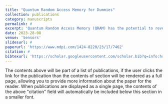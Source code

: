 ```yaml
---
title: "Quantum Random Access Memory for Dummies"
collection: publications
category: manuscripts
permalink: #
excerpt: 'Quantum Random Access Memory (QRAM) has the potential to revolutionize the area of quantum computing. QRAM uses quantum computing principles to store and modify quantum or classical data efficiently, greatly accelerating a wide range of computer processes. Despite its importance, there is a lack of comprehensive surveys that cover the entire spectrum of QRAM architectures. We fill this gap by providing a comprehensive review of QRAM, emphasizing its significance and viability in existing noisy quantum computers'
date: 2023-28-08
venue: 'Sensors'
slidesurl: #
paperurl: 'https://www.mdpi.com/1424-8220/23/17/7462'
citation: #
bibtexurl: 'https://scholar.googleusercontent.com/scholar.bib?q=info:hrMKTMqI2eIJ:scholar.google.com/&output=citation&scisdr=CgKFhUIOEIuy7qKGYCw:AAZF9b8AAAAAaBWAeCzGLWoaoN9fyv6ypOSlyfo&scisig=AAZF9b8AAAAAaBWAeO4Q1xupDbXf11SoWbmCtY4&scisf=4&ct=citation&cd=-1&hl=en'
---
```


The contents above will be part of a list of publications, if the user clicks the link for the publication than the contents of section will be rendered as a full page, allowing you to provide more information about the paper for the reader. When publications are displayed as a single page, the contents of the above "citation" field will automatically be included below this section in a smaller font.
